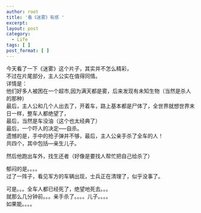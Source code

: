 ```yaml
---
author: root
title: '看《迷雾》有感 '
excerpt:
layout: post
category:
  - Life
tags: [ ]
post_format: [ ]
---
```

今天看了一下《迷雾》这个片子，其实并不怎么精彩，  
不过在片尾部分，主人公实在值得同情。  
详情是：  
他们好多人被困在一个超市,因为满天都是雾，后来发现有未知生物（当然是杀人的那种）  
最后，主人公和几个人出去了，开着车，路上基本都是尸体了，全世界就想世界末日一样，整车人都绝望了，  
最后，当然是车没油（这个也太经典了）  
最后，一个吓人的决定—–自杀。  
遗憾的是，手中的抢子弹并不够，最后，主人公亲手杀了全车的人！  
共四个，其中包括—亲生儿子。 

然后他跑出车外，找生还者（好像是要找人帮忙把自己给杀了） 

郁闷的是。。。。  
过了一阵子，看见军方的车辆出现，士兵正在清理了，似乎没事了。 

可是。。。全车人都已经死了，绝望地死去。。。  
就那么几分钟前。。。亲手杀了。。。。儿子。。。。  
如果能。。。。